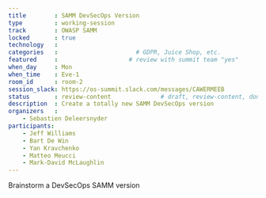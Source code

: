 ```yaml
---
title        : SAMM DevSecOps Version
type         : working-session
track        : OWASP SAMM
locked       : true
technology   :
categories   :                      # GDPR, Juice Shop, etc.
featured     :                    # review with summit team "yes"
when_day     : Mon
when_time    : Eve-1
room_id      : room-2
session_slack: https://os-summit.slack.com/messages/CAWERMEEB
status       : review-content              # draft, review-content, done
description  : Create a totally new SAMM DevSecOps version
organizers   :
    - Sebastien Deleersnyder
participants:
    - Jeff Williams
    - Bart De Win
    - Yan Kravchenko
    - Matteo Meucci
    - Mark-David McLaughlin
---
```


Brainstorm a DevSecOps SAMM version
